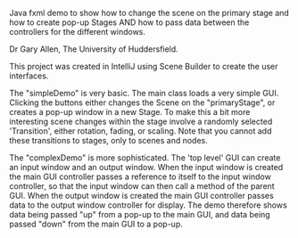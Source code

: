Java fxml demo to show how to change the scene on the primary stage and how to create pop-up Stages AND how to pass data between the controllers for the different windows.

Dr Gary Allen, The University of Huddersfield.

This project was created in IntelliJ using Scene Builder to create the user interfaces.

The "simpleDemo" is very basic.  The main class loads a very simple GUI.  Clicking the buttons either changes the Scene on the "primaryStage", or creates a pop-up window in a new Stage.  To make this a bit more interesting scene changes within the stage involve a randomly selected 'Transition', either rotation, fading, or scaling.  Note that you cannot add these transitions to stages, only to scenes and nodes.

The "complexDemo" is more sophisticated.  The 'top level' GUI can create an input window and an output window.  When the input window is created the main GUI controller passes a reference to itself to the input window controller, so that the input window can then call a method of the parent GUI.  When the output window is created the main GUI controller passes data to the output window controller for display.  The demo therefore shows data being passed "up" from a pop-up to the main GUI, and data being passed "down" from the main GUI to a pop-up.

